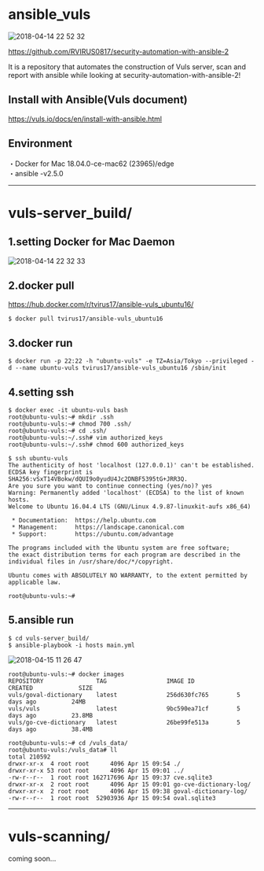 # ansible_vuls

![2018-04-14 22 52 32](https://user-images.githubusercontent.com/5633085/38768987-911d2756-4036-11e8-8765-c3ae0afde3e1.jpg)

https://github.com/RVIRUS0817/security-automation-with-ansible-2  

It is a repository that automates the construction of Vuls server, scan and report with ansible while looking at security-automation-with-ansible-2!

## Install with Ansible(Vuls document)  

https://vuls.io/docs/en/install-with-ansible.html

## Environment

・Docker for Mac 18.04.0-ce-mac62 (23965)/edge  
・ansible -v2.5.0  

---

# vuls-server_build/  

## 1.setting Docker for Mac Daemon

![2018-04-14 22 32 33](https://user-images.githubusercontent.com/5633085/38768794-dea64082-4033-11e8-9b91-f9da82d8e893.jpg)


## 2.docker pull 

https://hub.docker.com/r/tvirus17/ansible-vuls_ubuntu16/

```
$ docker pull tvirus17/ansible-vuls_ubuntu16
```

## 3.docker run

```
$ docker run -p 22:22 -h "ubuntu-vuls" -e TZ=Asia/Tokyo --privileged -d --name ubuntu-vuls tvirus17/ansible-vuls_ubuntu16 /sbin/init
```

## 4.setting ssh

```
$ docker exec -it ubuntu-vuls bash
root@ubuntu-vuls:~# mkdir .ssh
root@ubuntu-vuls:~# chmod 700 .ssh/
root@ubuntu-vuls:~# cd .ssh/
root@ubuntu-vuls:~/.ssh# vim authorized_keys
root@ubuntu-vuls:~/.ssh# chmod 600 authorized_keys

$ ssh ubuntu-vuls
The authenticity of host 'localhost (127.0.0.1)' can't be established.
ECDSA key fingerprint is SHA256:vSxT14VBokw/dQUI9o0yudU4Jc2DNBF5395tG+JRR3Q.
Are you sure you want to continue connecting (yes/no)? yes
Warning: Permanently added 'localhost' (ECDSA) to the list of known hosts.
Welcome to Ubuntu 16.04.4 LTS (GNU/Linux 4.9.87-linuxkit-aufs x86_64)

 * Documentation:  https://help.ubuntu.com
 * Management:     https://landscape.canonical.com
 * Support:        https://ubuntu.com/advantage

The programs included with the Ubuntu system are free software;
the exact distribution terms for each program are described in the
individual files in /usr/share/doc/*/copyright.

Ubuntu comes with ABSOLUTELY NO WARRANTY, to the extent permitted by
applicable law.

root@ubuntu-vuls:~# 

```

## 5.ansible run

```
$ cd vuls-server_build/  
$ ansible-playbook -i hosts main.yml
```
![2018-04-15 11 26 47](https://user-images.githubusercontent.com/5633085/38774273-efca4216-409f-11e8-997b-c446f0ee45e6.jpg)

```
root@ubuntu-vuls:~# docker images
REPOSITORY               TAG                 IMAGE ID            CREATED             SIZE
vuls/goval-dictionary    latest              256d630fc765        5 days ago          24MB
vuls/vuls                latest              9bc590ea71cf        5 days ago          23.8MB
vuls/go-cve-dictionary   latest              26be99fe513a        5 days ago          38.4MB

root@ubuntu-vuls:~# cd /vuls_data/
root@ubuntu-vuls:/vuls_data# ll
total 210592
drwxr-xr-x  4 root root      4096 Apr 15 09:54 ./
drwxr-xr-x 53 root root      4096 Apr 15 09:01 ../
-rw-r--r--  1 root root 162717696 Apr 15 09:37 cve.sqlite3
drwxr-xr-x  2 root root      4096 Apr 15 09:01 go-cve-dictionary-log/
drwxr-xr-x  2 root root      4096 Apr 15 09:38 goval-dictionary-log/
-rw-r--r--  1 root root  52903936 Apr 15 09:54 oval.sqlite3

```

-----

# vuls-scanning/  

coming soon...

